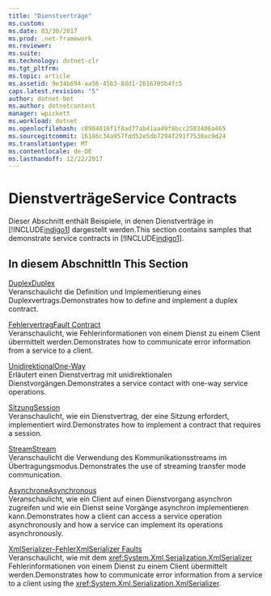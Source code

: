 ```yaml
---
title: "Dienstverträge"
ms.custom: 
ms.date: 03/30/2017
ms.prod: .net-framework
ms.reviewer: 
ms.suite: 
ms.technology: dotnet-clr
ms.tgt_pltfrm: 
ms.topic: article
ms.assetid: 9e34b694-aa56-45b3-8dd1-2616705b4fc5
caps.latest.revision: "5"
author: dotnet-bot
ms.author: dotnetcontent
manager: wpickett
ms.workload: dotnet
ms.openlocfilehash: c8984016f1f8ad77ab41aa49f8bcc2583406a465
ms.sourcegitcommit: 16186c34a957fdd52e5db7294f291f7530ac9d24
ms.translationtype: MT
ms.contentlocale: de-DE
ms.lasthandoff: 12/22/2017
---
```

# <a name="service-contracts"></a><span data-ttu-id="eddaa-102">Dienstverträge</span><span class="sxs-lookup"><span data-stu-id="eddaa-102">Service Contracts</span></span>
<span data-ttu-id="eddaa-103">Dieser Abschnitt enthält Beispiele, in denen Dienstverträge in [!INCLUDE[indigo1](../../../../includes/indigo1-md.md)] dargestellt werden.</span><span class="sxs-lookup"><span data-stu-id="eddaa-103">This section contains samples that demonstrate service contracts in [!INCLUDE[indigo1](../../../../includes/indigo1-md.md)].</span></span>  
  
## <a name="in-this-section"></a><span data-ttu-id="eddaa-104">In diesem Abschnitt</span><span class="sxs-lookup"><span data-stu-id="eddaa-104">In This Section</span></span>  
 [<span data-ttu-id="eddaa-105">Duplex</span><span class="sxs-lookup"><span data-stu-id="eddaa-105">Duplex</span></span>](../../../../docs/framework/wcf/samples/duplex.md)  
 <span data-ttu-id="eddaa-106">Veranschaulicht die Definition und Implementierung eines Duplexvertrags.</span><span class="sxs-lookup"><span data-stu-id="eddaa-106">Demonstrates how to define and implement a duplex contract.</span></span>  
  
 [<span data-ttu-id="eddaa-107">Fehlervertrag</span><span class="sxs-lookup"><span data-stu-id="eddaa-107">Fault Contract</span></span>](../../../../docs/framework/wcf/samples/fault-contract.md)  
 <span data-ttu-id="eddaa-108">Veranschaulicht, wie Fehlerinformationen von einem Dienst zu einem Client übermittelt werden.</span><span class="sxs-lookup"><span data-stu-id="eddaa-108">Demonstrates how to communicate error information from a service to a client.</span></span>  
  
 [<span data-ttu-id="eddaa-109">Unidirektional</span><span class="sxs-lookup"><span data-stu-id="eddaa-109">One-Way</span></span>](../../../../docs/framework/wcf/samples/one-way.md)  
 <span data-ttu-id="eddaa-110">Erläutert einen Dienstvertrag mit unidirektionalen Dienstvorgängen.</span><span class="sxs-lookup"><span data-stu-id="eddaa-110">Demonstrates a service contact with one-way service operations.</span></span>  
  
 [<span data-ttu-id="eddaa-111">Sitzung</span><span class="sxs-lookup"><span data-stu-id="eddaa-111">Session</span></span>](../../../../docs/framework/wcf/samples/session.md)  
 <span data-ttu-id="eddaa-112">Veranschaulicht, wie ein Dienstvertrag, der eine Sitzung erfordert, implementiert wird.</span><span class="sxs-lookup"><span data-stu-id="eddaa-112">Demonstrates how to implement a contract that requires a session.</span></span>  
  
 [<span data-ttu-id="eddaa-113">Stream</span><span class="sxs-lookup"><span data-stu-id="eddaa-113">Stream</span></span>](../../../../docs/framework/wcf/samples/stream.md)  
 <span data-ttu-id="eddaa-114">Veranschaulicht die Verwendung des Kommunikationsstreams im Übertragungsmodus.</span><span class="sxs-lookup"><span data-stu-id="eddaa-114">Demonstrates the use of streaming transfer mode communication.</span></span>  
  
 [<span data-ttu-id="eddaa-115">Asynchrone</span><span class="sxs-lookup"><span data-stu-id="eddaa-115">Asynchronous</span></span>](http://msdn.microsoft.com/en-us/833db946-f511-4f64-a26f-2759a11217c7)  
 <span data-ttu-id="eddaa-116">Veranschaulicht, wie ein Client auf einen Dienstvorgang asynchron zugreifen und wie ein Dienst seine Vorgänge asynchron implementieren kann.</span><span class="sxs-lookup"><span data-stu-id="eddaa-116">Demonstrates how a client can access a service operation asynchronously and how a service can implement its operations asynchronously.</span></span>  
  
 [<span data-ttu-id="eddaa-117">XmlSerializer-Fehler</span><span class="sxs-lookup"><span data-stu-id="eddaa-117">XmlSerializer Faults</span></span>](../../../../docs/framework/wcf/samples/xmlserializer-faults.md)  
 <span data-ttu-id="eddaa-118">Veranschaulicht, wie mit dem <xref:System.Xml.Serialization.XmlSerializer> Fehlerinformationen von einem Dienst zu einem Client übermittelt werden.</span><span class="sxs-lookup"><span data-stu-id="eddaa-118">Demonstrates how to communicate error information from a service to a client using the <xref:System.Xml.Serialization.XmlSerializer>.</span></span>
